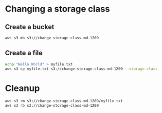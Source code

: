 # Changing a storage class

## Create a bucket

```sh
aws s3 mb s3://change-storage-class-md-1209
```

## Create a file

```sh
echo "Hello World" > myfile.txt
aws s3 cp myfile.txt s3://change-storage-class-md-1209 --storage-class STANDARD_IA
```

# Cleanup

```sh
aws s3 rm s3://change-storage-class-md-1209/myfile.txt
aws s3 rb s3://change-storage-class-md-1209
```
